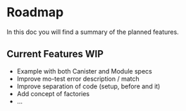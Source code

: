 # Roadmap

In this doc you will find a summary of the planned features.

## Current Features WIP

- Example with both Canister and Module specs
- Improve mo-test error description / match
- Improve separation of code (setup, before and it)
- Add concept of factories
- ...
